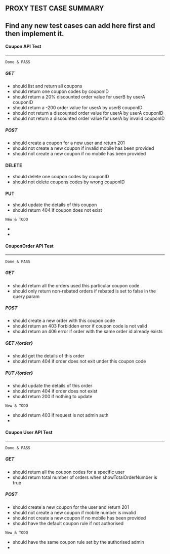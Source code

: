 ## PROXY TEST CASE SUMMARY
Find any new test cases can add here first and then implement it.
---

#### Coupon API Test
---
```
Done & PASS
```
##### GET
* should list and return all coupons
* should return one coupon codes by couponID
* should return a 20% discounted order value for userB by userA couponID
* should return a -200 order value for userA by userB couponID
* should not return a discounted order value for userA by userA couponID
* should not return a discounted order value for userA by invalid couponID
##### POST
* should create a coupon for a new user and return 201
* should not create a new coupon if invalid mobile has been provided
* should not create a new coupon if no mobile has been provided
#### DELETE
* should delete one coupon codes by couponID
* should not delete coupons codes by wrong couponID
#### PUT
* should update the details of this coupon
* should return 404 if coupon does not exist
```
New & TODO
```
*
*

#### CouponOrder API Test
---
```
Done & PASS
```
##### GET
* should return all the orders used this particular coupon code
* should only return non-rebated orders if rebated is set to false in the query param
##### POST
* should create a new order with this coupon code
* should return an 403 Forbidden error if coupon code is not valid
* should return an 406 error if order with the same order id already exists
##### GET /{order}
* should get the details of this order
* should return 404 if order does not exit under this coupon code
##### PUT /{order}
* should update the details of this order
* should return 404 if order does not exist
* should return 200 if nothing to update
```
New & TODO
```
* should return 403 if request is not admin auth
*

#### Coupon User API Test
---
```
Done & PASS
```
##### GET
* should return all the coupon codes for a specific user
* should return total number of orders when showTotalOrderNumber is true
##### POST
* should create a new coupon for the user and return 201
* should not create a new coupon if mobile number is invalid
* should not create a new coupon if no mobile has been provided
* should have the default coupon rule if not authorised
```
New & TODO
```
* should have the same coupon rule set by the authorised admin
*